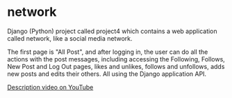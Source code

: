 # network
Django (Python) project called project4 which contains a web application called network, like a social media network.

The first page is "All Post", and after logging in, the user can do all the actions with the post messages, including accessing the Following, Follows, New Post and Log Out pages, likes and unlikes, follows and unfollows, adds new posts and edits their others. All using the Django application API.

[Description video on YouTube](https://youtu.be/LmSO4XkBfWY)
